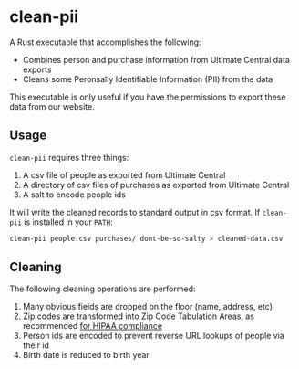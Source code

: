 # clean-pii

A Rust executable that accomplishes the following:

- Combines person and purchase information from Ultimate Central data exports
- Cleans some Peronsally Identifiable Information (PII) from the data

This executable is only useful if you have the permissions to export these data from our website.

## Usage

`clean-pii` requires three things:

1. A csv file of people as exported from Ultimate Central
2. A directory of csv files of purchases as exported from Ultimate Central
3. A salt to encode people ids

It will write the cleaned records to standard output in csv format.
If `clean-pii` is installed in your `PATH`:

```bash
clean-pii people.csv purchases/ dont-be-so-salty > cleaned-data.csv
```

## Cleaning

The following cleaning operations are performed:

1. Many obvious fields are dropped on the floor (name, address, etc)
2. Zip codes are transformed into Zip Code Tabulation Areas, as recommended [for HIPAA compliance](https://www.hhs.gov/hipaa/for-professionals/privacy/special-topics/de-identification/index.html#zip)
3. Person ids are encoded to prevent reverse URL lookups of people via their id
4. Birth date is reduced to birth year
